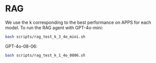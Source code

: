 # RAG

We use the k corresponding to the best performance on APPS for each model.
To run the RAG agent with GPT-4o-mini:

```bash
bash scripts/rag_test_k_3_4o_mini.sh
```

GPT-4o-08-06:
```bash
bash scripts/rag_test_k_1_4o_0806.sh
```
